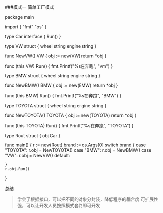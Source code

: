 ###模式一 简单工厂模式

package main

import (
	"fmt"
	"os"
)

type Car interface {
	Run()
}

type VW struct {
	wheel  string
	engine string
}

func NewVW() VW {
	obj := new(VW)
	return *obj
}

func (this VW) Run() {
	fmt.Printf("%s在奔跑", "vm")
}

type BMW struct {
	wheel  string
	engine string
}

func NewBMW() BMW {
	obj := new(BMW)
	return *obj
}

func (this BMW) Run() {
	fmt.Printf("%s在奔跑", "BMW")
}

type TOYOTA struct {
	wheel  string
	engine string
}

func NewTOYOTA() TOYOTA {
	obj := new(TOYOTA)
	return *obj
}

func (this TOYOTA) Run() {
	fmt.Printf("%s在奔跑", "TOYOTA")
}

type Rout struct {
	obj Car
}

func main() {
	r := new(Rout)
	brand := os.Args[0]
	switch brand {
	case "TOYOTA":
		r.obj = NewTOYOTA()
	case "BMW":
		r.obj = NewBMW()
	case "VW":
		r.obj = NewVW()
	default:

	}
	r.obj.Run()
}

总结
>学会了根据接口，可以把不同的对象分封装，降低程序的耦合度
>可扩展性强，可以让开发人员按照模式套路即可开发
